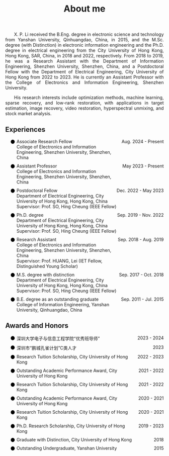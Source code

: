 ﻿---
permalink: /
title: "About me"
excerpt: "About me"
author_profile: true
redirect_from: 
  - /about/
  - /about.html
---


<head>
   <style>
      .indent {
        text-align: justify;
        hyphens: auto;
        text-indent: 2em; 
      }
      .no-indent {
        text-align: justify;
        hyphens: auto;
        text-indent: 0; 
      }
   </style>

  <style>
    .awards-list {
      list-style: none; /* Remove default list style */
      padding: 0; /* Remove default padding */
      padding-left: 16px; /* Left indent approximately equivalent to 2 characters */
    }
    .award-item {
      display: flex; /* Use Flexbox layout */
      justify-content: space-between; /* Align content at both ends */
      margin-bottom: 10px; /* Add some spacing between items */
      position: relative; /* Set positioning context for pseudo-element */
      padding-left: 20px; /* Ensure space for the solid dot */
    }
    .award-item::before {
      content: "●"; /* Use black solid dot as prefix */
      color: black; /* Set color to black */
      position: absolute; /* Absolute positioning */
      left: 0; /* Place the solid dot at the start of the item */
      font-size: larger; /* Adjust the size of the solid dot */
      margin-right: 10px; /* Right margin to add space between dot and text */
    }
    .date {
      white-space: nowrap; /* Prevent date from wrapping */
    }
    .details {
      text-align: left; /* Left-align the detailed text */
      width: 80%; /* Limit the width of the detailed text */
    }
  </style>
  <style>
    .timeline {
      list-style: none; /* 移除默认的列表样式 */
      padding: 0; /* 移除默认的内边距 */
      padding-left: 16px; /* 左侧缩进大约相当于2个字符 */
    }
    .entry {
      display: flex; /* 使用Flexbox布局 */
      justify-content: space-between; /* 使内容两端对齐 */
      margin-bottom: 10px; /* 在条目之间添加一些间隔 */
      position: relative; /* 为伪元素设置定位上下文 */
      padding-left: 20px; /* 确保有空间放置符号标识 */
    }
    .entry::before {
      content: "●"; /* 使用黑色实心点作为前缀 */
      color: black; /* 设置颜色为黑色 */
      position: absolute; /* 绝对定位 */
      left: 0; /* 将实心点放在条目最左边 */
      font-size: larger; /* 调整实心点的大小 */
      margin-right: 10px; /* 右边距，增加文本间隔 */
    }
    .date {
      white-space: nowrap; /* 防止日期折行 */
    }
    .details {
      text-align: left; /* 左对齐详细信息 */
      width: 80%; /* 限制详细信息的宽度 */
    }
  </style>
</head>



  
<body>
<p class="indent">
X. P. Li received the B.Eng. degree in electronic science and technology from Yanshan University, Qinhuangdao, China, in 2015, and the M.Sc. degree (with Distinction) in electronic information engineering and the Ph.D. degree in electrical engineering from the City University of Hong Kong, Hong Kong, SAR, China, in 2018 and 2022, respectively.  From 2018 to 2019, he was a Research Assistant with the Department of Information Engineering, Shenzhen University, Shenzhen, China, and a Postdoctoral Fellow with the Department of Electrical Engineering, City University of Hong Kong from 2022 to 2023. He is currently an Assistant Professor with the College of Electronics and Information Engineering, Shenzhen University.
</p>

<p class="indent">
His research interests include optimization methods, machine learning, sparse recovery, and low-rank restoration, with applications in target estimation, image recovery, video restoration, hyperspectral unmixing, and stock market analysis.
</p>
</body>

Experiences
----------
<body>
<ul class="timeline">
  <li class="entry"><div class="details">Associate Research Fellow <br>College of Electronics and Information Engineering, Shenzhen University, Shenzhen, China</div><div class="date">Aug. 2024 - Present</div></li>
  <li class="entry"><div class="details">Assistant Professor <br>College of Electronics and Information Engineering, Shenzhen University, Shenzhen, China</div><div class="date">May 2023 - Present</div></li>
  <li class="entry"><div class="details">Postdoctoral Fellow <br>Department of Electrical Engineering, City University of Hong Kong, Hong Kong, China <br>Supervisor: Prof. SO, Hing Cheung (IEEE Fellow)</div><div class="date">Dec. 2022 - May 2023</div></li>
  <li class="entry"><div class="details">Ph.D. degree <br>Department of Electrical Engineering, City University of Hong Kong, Hong Kong, China <br>Supervisor: Prof. SO, Hing Cheung (IEEE Fellow)</div><div class="date">Sep. 2019 - Nov. 2022</div></li>
  <li class="entry"><div class="details">Research Assistant <br>College of Electronics and Information Engineering, Shenzhen University, Shenzhen, China <br>Supervisor: Prof. HUANG, Lei (IET Fellow, Distinguished Young Scholar)</div><div class="date">Sep. 2018 - Aug. 2019</div></li>
  <li class="entry"><div class="details">M.S. degree with distinction <br>Department of Electrical Engineering, City University of Hong Kong, Hong Kong, China <br>Supervisor: Prof. SO, Hing Cheung (IEEE Fellow)</div><div class="date">Sep. 2017 - Oct. 2018</div></li>
  <li class="entry"><div class="details">B.E. degree as an outstanding graduate <br>College of Information Engineering, Yanshan University, Qinhuangdao, China</div><div class="date">Sep. 2011 - Jul. 2015</div></li>
</ul>
</body>

Awards and Honors
----------
<body>
<ul class="awards-list">
  <li class="award-item"><div class="details">深圳大学电子与信息工程学院“优秀班导师”</div><div class="date">2023 - 2024</div></li>
  <li class="award-item"><div class="details">深圳市“鹏城孔雀计划”C类人才</div><div class="date">2023</div></li>
  <li class="award-item"><div class="details">Research Tuition Scholarship, City University of Hong Kong</div><div class="date">2022 - 2023</div></li>
  <li class="award-item"><div class="details">Outstanding Academic Performance Award, City University of Hong Kong</div><div class="date">2021 - 2022</div></li>
  <li class="award-item"><div class="details">Research Tuition Scholarship, City University of Hong Kong</div><div class="date">2021 - 2022</div></li>
  <li class="award-item"><div class="details">Outstanding Academic Performance Award, City University of Hong Kong</div><div class="date">2020 - 2021</div></li>
  <li class="award-item"><div class="details">Research Tuition Scholarship, City University of Hong Kong</div><div class="date">2020 - 2021</div></li>
  <li class="award-item"><div class="details">Ph.D. Research Scholarship, City University of Hong Kong</div><div class="date">2019 - 2023</div></li>
  <li class="award-item"><div class="details">Graduate with Distinction, City University of Hong Kong</div><div class="date">2018</div></li>
  <li class="award-item"><div class="details">Outstanding Undergraduate, Yanshan University</div><div class="date">2015</div></li>
</ul>
</body>

<style>
jvectormap-tip {
    width: 200px;
    height: 200px;
}
</style>
<script>
var clustrmapsOptions = {
    width: '300px',
    height: '300px'
};
</script>
<script type='text/javascript' id='clustrmaps' src='//cdn.clustrmaps.com/map_v2.js?cl=ffffff&w=386&t=tt&d=G-l6dDdxrbBGbBmXMk7yQvaku5-ewZ6XA6M6H25O3LQ&co=2d78ad&cmo=3acc3a&cmn=ff5353&ct=ffffff'></script>









